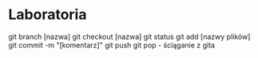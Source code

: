 # Laboratoria

git branch [nazwa]
git checkout [nazwa]
git status
git add [nazwy plików]
git commit -m "[komentarz]"
git push
git pop - ściąganie z gita
